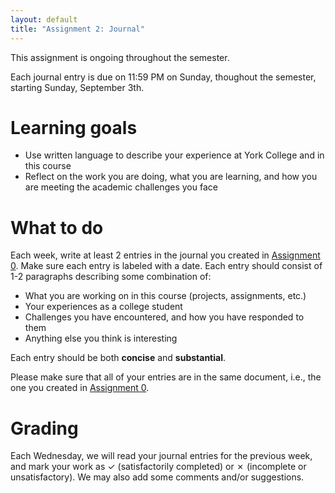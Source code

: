 ```yaml
---
layout: default
title: "Assignment 2: Journal"
---
```


This assignment is ongoing throughout the semester.

Each journal entry is due on 11:59 PM on Sunday, thoughout the semester, starting Sunday, September 3th.

# Learning goals

* Use written language to describe your experience at York College and in this course
* Reflect on the work you are doing, what you are learning, and how you are meeting the academic challenges you face

# What to do

Each week, write at least 2 entries in the journal you created in [Assignment 0](assign00.html).  Make sure each entry is labeled with a date.  Each entry should consist of 1-2 paragraphs describing some combination of:

* What you are working on in this course (projects, assignments, etc.)
* Your experiences as a college student
* Challenges you have encountered, and how you have responded to them
* Anything else you think is interesting

Each entry should be both **concise** and **substantial**.

<div class="callout">Please make sure that all of your entries are in the same document, i.e., the one you created in <a href="assign00.html">Assignment 0</a>.</div>

# Grading

Each Wednesday, we will read your journal entries for the previous week, and mark your work as ✓ (satisfactorily completed) or ✗ (incomplete or unsatisfactory).  We may also add some comments and/or suggestions.
